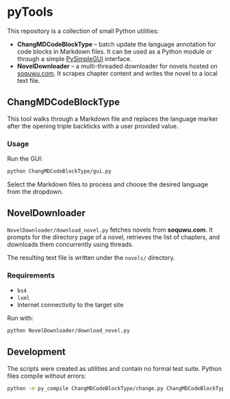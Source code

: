 # pyTools

This repository is a collection of small Python utilities:

- **ChangMDCodeBlockType** – batch update the language annotation for code blocks in Markdown files.  It can be used as a Python module or through a simple [PySimpleGUI](https://pysimplegui.readthedocs.io/) interface.
- **NovelDownloader** – a multi-threaded downloader for novels hosted on [soquwu.com](https://www.soquwu.com).  It scrapes chapter content and writes the novel to a local text file.

## ChangMDCodeBlockType

This tool walks through a Markdown file and replaces the language marker after the opening triple backticks with a user provided value.

### Usage

Run the GUI:

```bash
python ChangMDCodeBlockType/gui.py
```

Select the Markdown files to process and choose the desired language from the dropdown.

## NovelDownloader

`NovelDownloader/download_novel.py` fetches novels from **soquwu.com**.  It prompts for the directory page of a novel, retrieves the list of chapters, and downloads them concurrently using threads.

The resulting text file is written under the `novels/` directory.

### Requirements

- `bs4`
- `lxml`
- Internet connectivity to the target site

Run with:

```bash
python NovelDownloader/download_novel.py
```

## Development

The scripts were created as utilities and contain no formal test suite.  Python files compile without errors:

```bash
python -m py_compile ChangMDCodeBlockType/change.py ChangMDCodeBlockType/gui.py NovelDownloader/download_novel.py
```


